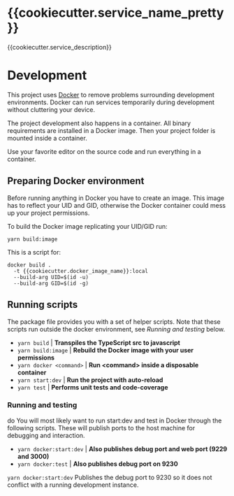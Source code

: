# {{cookiecutter.service_name_pretty}}
{{cookiecutter.service_description}}

# Development
This project uses [Docker](https://docker.com/) to remove problems surrounding development environments. Docker can run services temporarily during development without cluttering your device.

The project development also happens in a container. All binary requirements are installed in a Docker image. Then your project folder is mounted inside a container.

Use your favorite editor on the source code and run everything in a container.

## Preparing Docker environment
Before running anything in Docker you have to create an image. This image has to reflect your UID and GID, otherwise the Docker container could mess up your project permissions.

To build the Docker image replicating your UID/GID run:
```
yarn build:image
```
This is a script for:
```
docker build .
  -t {{cookiecutter.docker_image_name}}:local
  --build-arg UID=$(id -u)
  --build-arg GID=$(id -g)
```

## Running scripts
The package file provides you with a set of helper scripts. Note that these scripts run outside the docker environment, see *Running and testing* below.

 - `yarn build` | **Transpiles the TypeScript src to javascript**
 - `yarn build:image` | **Rebuild the Docker image with your user permissions**
 - `yarn docker <command>` | **Run \<command\> inside a disposable container**
 - `yarn start:dev` | **Run the project with auto-reload**
 - `yarn test` | **Performs unit tests and code-coverage**

### Running and testing
do You will most likely want to run start:dev and test in Docker through the following scripts. These will publish ports to the host machine for debugging and interaction.

 - `yarn docker:start:dev` | **Also publishes debug port and web port (9229 and 3000)**
 - `yarn docker:test` | **Also publishes debug port on 9230**

 `yarn docker:start:dev` Publishes the debug port to 9230 so it does not conflict with a running development instance.